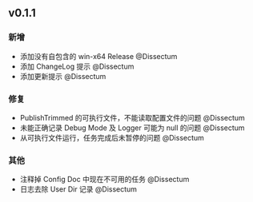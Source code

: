 ## v0.1.1

### 新增

- 添加没有自包含的 win-x64 Release @Dissectum
- 添加 ChangeLog 提示 @Dissectum
- 添加更新提示 @Dissectum

### 修复

- PublishTrimmed 的可执行文件，不能读取配置文件的问题 @Dissectum
- 未能正确记录 Debug Mode 及 Logger 可能为 null 的问题 @Dissectum
- 从可执行文件运行，任务完成后未暂停的问题 @Dissectum

### 其他

- 注释掉 Config Doc 中现在不可用的任务 @Dissectum
- 日志去除 User Dir 记录 @Dissectum
